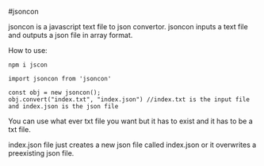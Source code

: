 #jsoncon

jsoncon is a javascript text file to json convertor.
jsoncon inputs a text file and outputs a json file in array format.

How to use: 

    npm i jscon

    import jsoncon from 'jsoncon'

    const obj = new jsoncon();
    obj.convert("index.txt", "index.json") //index.txt is the input file and index.json is the json file

You can use what ever txt file you want but it has to exist and it has to be a txt file.

index.json file just creates a new json file called index.json or it overwrites a preexisting json file.
